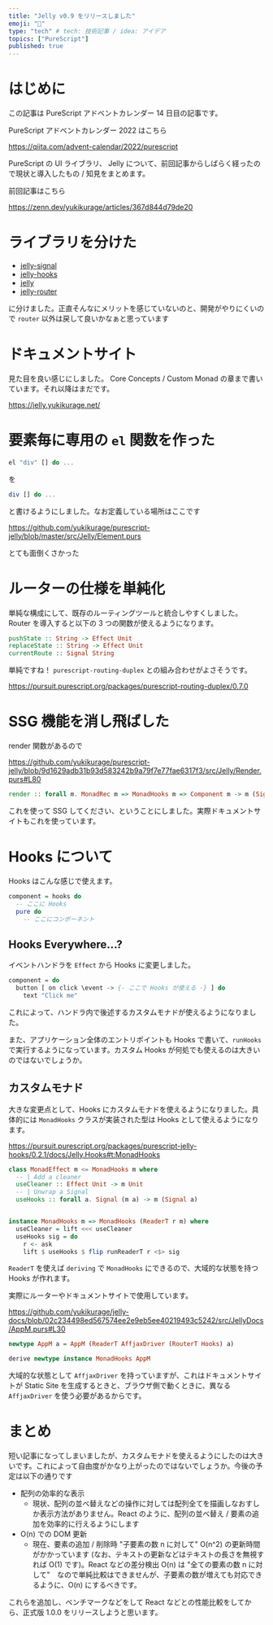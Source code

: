 ```yaml
---
title: "Jelly v0.9 をリリースしました"
emoji: "🚀"
type: "tech" # tech: 技術記事 / idea: アイデア
topics: ["PureScript"]
published: true
---
```


# はじめに

この記事は PureScript アドベントカレンダー 14 日目の記事です。

PureScript アドベントカレンダー 2022 はこちら

https://qiita.com/advent-calendar/2022/purescript

PureScript の UI ライブラリ、 Jelly について、前回記事からしばらく経ったので現状と導入したもの / 知見をまとめます。

前回記事はこちら

https://zenn.dev/yukikurage/articles/367d844d79de20

# ライブラリを分けた

- [jelly-signal](https://github.com/yukikurage/purescript-jelly-signal)
- [jelly-hooks](https://github.com/yukikurage/purescript-jelly-hooks)
- [jelly](https://github.com/yukikurage/purescript-jelly)
- [jelly-router](https://github.com/yukikurage/purescript-jelly-router)

に分けました。正直そんなにメリットを感じていないのと、開発がやりにくいので `router` 以外は戻して良いかなぁと思っています

# ドキュメントサイト

見た目を良い感じにしました。
Core Concepts / Custom Monad の章まで書いています。それ以降はまだです。

https://jelly.yukikurage.net/

# 要素毎に専用の `el` 関数を作った

```haskell
el "div" [] do ...
```

を

```haskell
div [] do ...
```

と書けるようにしました。なお定義している場所はここです

https://github.com/yukikurage/purescript-jelly/blob/master/src/Jelly/Element.purs

とても面倒くさかった

# ルーターの仕様を単純化

単純な構成にして、既存のルーティングツールと統合しやすくしました。
Router を導入すると以下の 3 つの関数が使えるようになります。

```haskell
pushState :: String -> Effect Unit
replaceState :: String -> Effect Unit
currentRoute :: Signal String
```

単純ですね！ `purescript-routing-duplex` との組み合わせがよさそうです。

https://pursuit.purescript.org/packages/purescript-routing-duplex/0.7.0

# SSG 機能を消し飛ばした

render 関数があるので

https://github.com/yukikurage/purescript-jelly/blob/9d1629adb31b93d583242b9a79f7e77fae6317f3/src/Jelly/Render.purs#L80

```haskell
render :: forall m. MonadRec m => MonadHooks m => Component m -> m (Signal String)
```

これを使って SSG してください、ということにしました。実際ドキュメントサイトもこれを使っています。

# Hooks について

Hooks はこんな感じで使えます。

```purescript
component = hooks do
  -- ここに Hooks
  pure do
    -- ここにコンポーネント
```

## Hooks Everywhere...?

イベントハンドラを `Effect` から Hooks に変更しました。

```haskell
component = do
  button [ on click \event -> {- ここで Hooks が使える -} ] do
    text "Click me"
```

これによって、ハンドラ内で後述するカスタムモナドが使えるようになりました。

また、アプリケーション全体のエントリポイントも Hooks で書いて、`runHooks` で実行するようになっています。カスタム Hooks が何処でも使えるのは大きいのではないでしょうか。

## カスタムモナド

大きな変更点として、Hooks にカスタムモナドを使えるようになりました。具体的には `MonadHooks` クラスが実装された型は Hooks として使えるようになります。

https://pursuit.purescript.org/packages/purescript-jelly-hooks/0.2.1/docs/Jelly.Hooks#t:MonadHooks

```purescript
class MonadEffect m <= MonadHooks m where
  -- | Add a cleaner
  useCleaner :: Effect Unit -> m Unit
  -- | Unwrap a Signal
  useHooks :: forall a. Signal (m a) -> m (Signal a)


instance MonadHooks m => MonadHooks (ReaderT r m) where
  useCleaner = lift <<< useCleaner
  useHooks sig = do
    r <- ask
    lift $ useHooks $ flip runReaderT r <$> sig
```

`ReaderT` を使えば `deriving` で `MonadHooks` にできるので、大域的な状態を持つ Hooks が作れます。

実際にルーターやドキュメントサイトで使用しています。

https://github.com/yukikurage/jelly-docs/blob/02c234498ed567574ee2e9eb5ee40219493c5242/src/JellyDocs/AppM.purs#L30

```haskell
newtype AppM a = AppM (ReaderT AffjaxDriver (RouterT Hooks) a)

derive newtype instance MonadHooks AppM
```

大域的な状態として `AffjaxDriver` を持っていますが、これはドキュメントサイトが Static Site を生成するときと、ブラウザ側で動くときに、異なる `AffjaxDriver` を使う必要があるからです。

# まとめ

短い記事になってしまいましたが、カスタムモナドを使えるようにしたのは大きいです。これによって自由度がかなり上がったのではないでしょうか。今後の予定は以下の通りです

- 配列の効率的な表示
  - 現状、配列の並べ替えなどの操作に対しては配列全てを描画しなおすしか表示方法がありません。React のように、配列の並べ替え / 要素の追加を効率的に行えるようにします
- O(n) での DOM 更新
  - 現在、要素の追加 / 削除時 "子要素の数 n に対して" O(n^2) の更新時間がかかっています (なお、テキストの更新などはテキストの長さを無視すれば O(1) です)。React などの差分検出 O(n) は "全ての要素の数 n に対して"　なので単純比較はできませんが、子要素の数が増えても対応できるように、O(n) にするべきです。

これらを追加し、ベンチマークなどをして React などとの性能比較をしてから、正式版 1.0.0 をリリースしようと思います。
